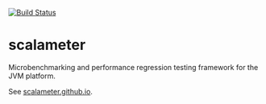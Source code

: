 [![Build Status](https://travis-ci.org/scalameter/scalameter.png?branch=master)](https://travis-ci.org/scalameter/scalameter)

scalameter
==========

Microbenchmarking and performance regression testing framework for the JVM platform.

See [scalameter.github.io](http://scalameter.github.io).
